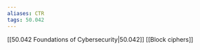 ```yaml
---
aliases: CTR
tags: 50.042
---
```

[[50.042 Foundations of Cybersecurity|50.042]]
[[Block ciphers]]

